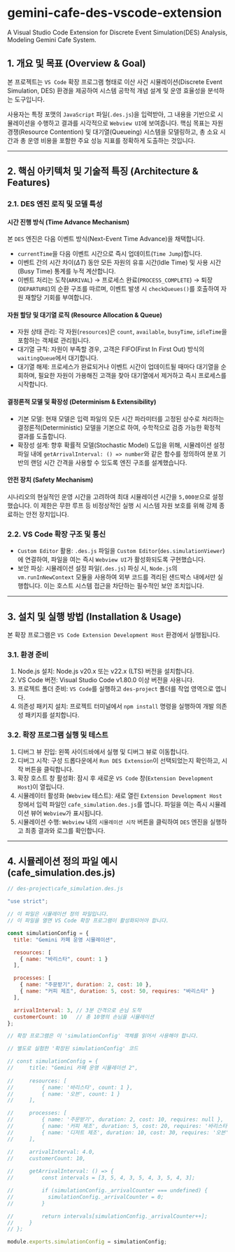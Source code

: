 # gemini-cafe-des-vscode-extension
A Visual Studio Code Extension for Discrete Event Simulation(DES) Analysis, Modeling Gemini Cafe System.

## 1. 개요 및 목표 (Overview & Goal)

본 프로젝트는 `VS Code` 확장 프로그램 형태로 이산 사건 시뮬레이션(Discrete Event Simulation, DES) 환경을 제공하여 시스템 공학적 개념 설계 및 운영 효율성을 분석하는 도구입니다.

사용자는 특정 포맷의 `JavaScript` 파일(`.des.js`)을 입력받아, 그 내용을 기반으로 시뮬레이션을 수행하고 결과를 시각적으로 `Webview UI`에 보여줍니다. 핵심 목표는 자원 경쟁(Resource Contention) 및 대기열(Queueing) 시스템을 모델링하고, 총 소요 시간과 총 운영 비용을 포함한 주요 성능 지표를 정확하게 도출하는 것입니다.

***

## 2. 핵심 아키텍처 및 기술적 특징 (Architecture & Features)

### 2.1. DES 엔진 로직 및 모델 특성

#### 시간 진행 방식 (Time Advance Mechanism)
본 `DES` 엔진은 다음 이벤트 방식(Next-Event Time Advance)을 채택합니다.
* `currentTime`을 다음 이벤트 시간으로 즉시 업데이트(`Time Jump`)합니다.
* 이벤트 간의 시간 차이($\Delta T$) 동안 모든 자원의 유휴 시간(Idle Time) 및 사용 시간(Busy Time) 통계를 누적 계산합니다.
* 이벤트 처리는 도착(`ARRIVAL`) → 프로세스 완료(`PROCESS_COMPLETE`) → 퇴장(`DEPARTURE`)의 순환 구조를 따르며, 이벤트 발생 시 `checkQueues()`를 호출하여 자원 재할당 기회를 부여합니다.

#### 자원 할당 및 대기열 로직 (Resource Allocation & Queue)
* 자원 상태 관리: 각 자원(`resources`)은 `count`, `available`, `busyTime`, `idleTime`을 포함하는 객체로 관리됩니다.
* 대기열 규칙: 자원이 부족할 경우, 고객은 FIFO(First In First Out) 방식의 `waitingQueue`에서 대기합니다.
* 대기열 해제: 프로세스가 완료되거나 이벤트 시간이 업데이트될 때마다 대기열을 순회하며, 필요한 자원이 가용해진 고객을 찾아 대기열에서 제거하고 즉시 프로세스를 시작합니다.

#### 결정론적 모델 및 확장성 (Determinism & Extensibility)
* 기본 모델: 현재 모델은 입력 파일의 모든 시간 파라미터를 고정된 상수로 처리하는 결정론적(Deterministic) 모델을 기본으로 하여, 수학적으로 검증 가능한 확정적 결과를 도출합니다.
* 확장성 설계: 향후 확률적 모델(Stochastic Model) 도입을 위해, 시뮬레이션 설정 파일 내에 `getArrivalInterval: () => number`와 같은 함수를 정의하여 분포 기반의 랜덤 시간 간격을 사용할 수 있도록 엔진 구조를 설계했습니다.

#### 안전 장치 (Safety Mechanism)
시나리오의 현실적인 운영 시간을 고려하여 최대 시뮬레이션 시간을 `5,000분`으로 설정했습니다. 이 제한은 무한 루프 등 비정상적인 실행 시 시스템 자원 보호를 위해 강제 종료하는 안전 장치입니다.

### 2.2. VS Code 확장 구조 및 통신

* `Custom Editor` 활용: `.des.js` 파일을 `Custom Editor`(`des.simulationViewer`)에 연결하여, 파일을 여는 즉시 `Webview UI`가 활성화되도록 구현했습니다.
* 보안 파싱: 시뮬레이션 설정 파일(`.des.js`) 파싱 시, `Node.js`의 `vm.runInNewContext` 모듈을 사용하여 외부 코드를 격리된 샌드박스 내에서만 실행합니다. 이는 호스트 시스템 접근을 차단하는 필수적인 보안 조치입니다.

***

## 3. 설치 및 실행 방법 (Installation & Usage)

본 확장 프로그램은 `VS Code Extension Development Host` 환경에서 실행됩니다.

### 3.1. 환경 준비

1. Node.js 설치: Node.js v20.x 또는 v22.x (LTS) 버전을 설치합니다.
2. VS Code 버전: Visual Studio Code v1.80.0 이상 버전을 사용니다.
3. 프로젝트 폴더 준비: `VS Code`를 실행하고 `des-project` 폴더를 작업 영역으로 엽니다.
4. 의존성 패키지 설치: 프로젝트 터미널에서 `npm install` 명령을 실행하여 개발 의존성 패키지를 설치합니다.

### 3.2. 확장 프로그램 실행 및 테스트

1. 디버그 뷰 진입: 왼쪽 사이드바에서 실행 및 디버그 뷰로 이동합니다.
2. 디버그 시작: 구성 드롭다운에서 `Run DES Extension`이 선택되었는지 확인하고, 시작 버튼을 클릭합니다.
3. 확장 호스트 창 활성화: 잠시 후 새로운 `VS Code` 창(`Extension Development Host`)이 열립니다.
4. 시뮬레이터 활성화 (`Webview` 테스트): 새로 열린 `Extension Development Host` 창에서 입력 파일인 `cafe_simulation.des.js`를 엽니다. 파일을 여는 즉시 시뮬레이션 뷰어 `Webview`가 표시됩니다.
5. 시뮬레이션 수행: `Webview` 내의 `시뮬레이션 시작` 버튼을 클릭하여 `DES` 엔진을 실행하고 최종 결과와 로그를 확인합니다.

***

## 4. 시뮬레이션 정의 파일 예시 (cafe\_simulation.des.js)

```javascript
// des-project\cafe_simulation.des.js

"use strict";

// 이 파일은 시뮬레이션 정의 파일입니다.
// 이 파일을 열면 VS Code 확장 프로그램이 활성화되어야 합니다.

const simulationConfig = {
  title: "Gemini 카페 운영 시뮬레이션",

  resources: [
    { name: "바리스타", count: 1 } 
  ],

  processes: [
    { name: "주문받기", duration: 2, cost: 10 },
    { name: "커피 제조", duration: 5, cost: 50, requires: "바리스타" }
  ],

  arrivalInterval: 3, // 3분 간격으로 손님 도착
  customerCount: 10   // 총 10명의 손님을 시뮬레이션
};

// 확장 프로그램은 이 'simulationConfig' 객체를 읽어서 사용해야 합니다.

// 별도로 실험한 '확장된 simulationConfig' 코드

// const simulationConfig = {
//     title: "Gemini 카페 운영 시뮬레이션 2",
    
//     resources: [
//         { name: '바리스타', count: 1 },
//         { name: '오븐', count: 1 }
//     ],

//     processes: [
//         { name: '주문받기', duration: 2, cost: 10, requires: null },
//         { name: '커피 제조', duration: 5, cost: 20, requires: '바리스타' },
//         { name: '디저트 제조', duration: 10, cost: 30, requires: '오븐' }
//     ],

//     arrivalInterval: 4.0,
//     customerCount: 10,
    
//     getArrivalInterval: () => {
//         const intervals = [3, 5, 4, 3, 5, 4, 3, 5, 4, 3];

//         if (simulationConfig._arrivalCounter === undefined) {
//           simulationConfig._arrivalCounter = 0;
//         }

//         return intervals[simulationConfig._arrivalCounter++];
//     }
// };

module.exports.simulationConfig = simulationConfig;